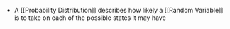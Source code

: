 - A [[Probability Distribution]] describes how likely a [[Random Variable]] is to take on each of the possible states it may have